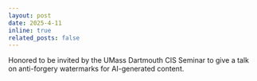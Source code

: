 ```yaml
---
layout: post
date: 2025-4-11
inline: true
related_posts: false
---
```


Honored to be invited by the UMass Dartmouth CIS Seminar to give a talk on anti-forgery watermarks for AI-generated content.